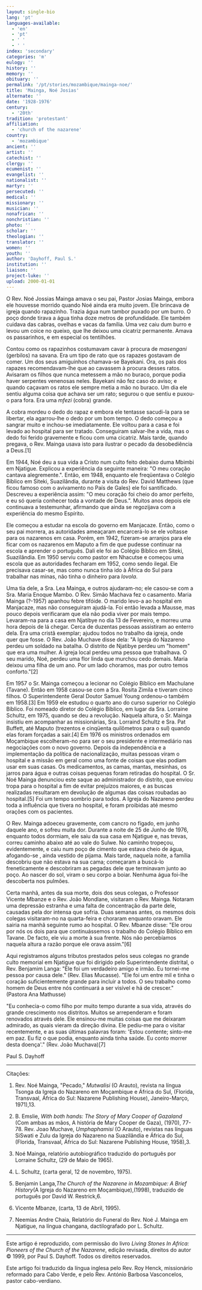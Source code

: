 ```yaml
---
layout: single-bio
lang: 'pt'
languages-available:
  - 'en'
  - 'pt'
  - ' '
  - ' '
index: 'secondary'
categories: 'm'
eulogy: ''
history: ''
memory: ''
obituary: ''
permalink: '/pt/stories/mozambique/mainga-noe/'
title: 'Mainga, Noé Josias'
alternate: ''
date: '1928-1976'
century:
  - '20th'
tradition: 'protestant'
affiliation:
  - 'church of the nazarene'
country:
  - 'mozambique'
ancient: ''
artist: ''
catechist: ''
clergy: ''
ecumenist: ''
evangelist: ''
nationalist: ''
martyr: ''
persecuted: ''
medical: ''
missionary: ''
musician: ''
nonafrican: ''
nonchristian: ''
photo: ''
scholar: ''
theologian: ''
translator: ''
women: ''
youth: ''
author: 'Dayhoff, Paul S.'
institution: ''
liaison: ''
project-luke: ''
upload: 2000-01-01
---
```



O Rev. Noé Jossias Mainga amava o seu pai, Pastor Josias Mainga, embora ele houvesse morrido quando Noé ainda era muito jovem. Ele brincava de igreja quando rapazinho. Trazia água num tambor puxado por um burro. O poço donde tirava a água tinha doze metros de profundidade. Ele também cuidava das cabras, ovelhas e vacas da família. Uma vez caiu dum burro e levou um coice no queixo, que lhe deixou uma cicatriz permanente. Amava os passarinhos, e em especial os tentilhões.

Contou como os rapazinhos costumavam cavar à procura de *masengani* (gerbilos) na savana. Era um tipo de rato que os rapazes gostavam de comer. Um dos seus amiguinhos chamava-se Bayekani. Ora, os pais dos rapazes recomendavam-lhe que ao cavassem à procura desses ratos. Avisaram os filhos que nunca metessem a mão no buraco, porque podia haver serpentes venenosas neles. Bayekani não fez caso do aviso; e quando caçavam os ratos ele sempre metia a mão no buraco. Um dia ele sentiu alguma coisa que achava ser um rato; segurou o que sentiu e puxou-o para fora. Era uma *mfezi* (cobra) grande.

A cobra mordeu o dedo do rapaz e embora ele tentasse sacudi-la para se libertar, ela agarrou-lhe o dedo por um bom tempo. O dedo começou a sangrar muito e inchou-se imediatamente. Ele voltou para a casa e foi levado ao hospital para ser tratado. Conseguiram salvar-lhe a vida, mas o dedo foi ferido gravemente e ficou com uma cicatriz. Mais tarde, quando pregava, o Rev. Mainga usava isto para ilustrar o pecado da desobediência a Deus.[1]

Em 1944, Noé deu a sua vida a Cristo num culto feito debaixo duma Mbimbi em Njatigue. Explicou a experiência da seguinte maneira: "O meu coração cantava alegremente.". Então, em 1948, enquanto ele freqüentava o Colégio Bíblico em Siteki, Suazilândia, durante a visita do Rev. David Matthews (que ficou famoso com o avivamento no País de Gales) ele foi santificado. Descreveu a experiência assim: "O meu coração foi cheio do amor perfeito, e eu só queria conhecer toda a vontade de Deus.". Muitos anos depois ele continuava a testemunhar, afirmando que ainda se regozijava com a experiência do mesmo Espírito.

Ele começou a estudar na escola do governo em Manjacaze. Então, como o seu pai morrera, as autoridades ameaçaram encarcerá-lo se ele voltasse para os nazarenos em casa. Porém, em 1942, fizeram-se arranjos para ele ficar com os nazarenos em Maputo a fim de que pudesse continuar na escola e aprender o português. Dali ele foi ao Colégio Bíblico em Siteki, Suazilândia. Em 1950 serviu como pastor em Nhacutse e começou uma escola que as autoridades fecharam em 1952, como sendo ilegal. Ele precisava casar-se, mas como nunca tinha ido à África do Sul para trabalhar nas minas, não tinha o dinheiro para *lovola*.

Uma tia dele, a Sra. Lea Mainga, e outros ajudaram-no; ele casou-se com a Sra. Maria Enoque Mambo. O Rev. Simão Machava fez o casamento. Maria Mainga (?-1957) apanhou febre tifóide. O marido levo-a ao hospital em Manjacaze, mas não conseguiram ajudá-la. Foi então levada a Mausse, mas pouco depois verificaram que ela não podia viver por mais tempo. Levaram-na para a casa em Njatibye no dia 13 de Fevereiro, e morreu uma hora depois de lá chegar. Cerca de duzentas pessoas assistiram ao enterro dela. Era uma cristã exemplar; ajudou todos no trabalho da igreja, onde quer que fosse. O Rev. João Muchave disse dela: "A Igreja do Nazareno perdeu um soldado na batalha. O distrito de Njatibye perdeu um "homem" que era uma mulher. A igreja local perdeu uma pessoa que trabalhava. O seu marido, Noé, perdeu uma flor linda que murchou cedo demais. Maria deixou uma filha de um ano. Por um lado choramos, mas por outro temos conforto."[2]

Em 1957 o Sr. Mainga começou a lecionar no Colégio Bíblico em Machulane (Tavane). Então em 1958 casou-se com a Sra. Rosita Zimila e tiveram cinco filhos. O Superintendente Geral Doutor Samuel Young ordenou-o também em 1958.[3] Em 1959 ele estudou o quarto ano do curso superior no Colégio Bíblico. Foi nomeado diretor do Colégio Bíblico, em lugar da Sra. Lorraine Schultz, em 1975, quando se deu a revolução. Naquela altura, o Sr. Mainga insistiu em acompanhar as missionárias, Sra. Lorraind Schultz e Sra. Pat Buffett, até Maputo (trezentos e cinqüenta quilômetros para o sul) quando elas foram forçadas a sair.[4] Em 1976 os ministros ordenados em Moçambique escolheram-no para ser o seu presidente e intermediário nas negociações com o novo governo. Depois da independência e a implementação da política de nacionalização, muitas pessoas viram o hospital e a missão em geral como uma fonte de coisas que elas podiam usar em suas casas. Os medicamentos, as camas, mantas, mesinhas, os jarros para água e outras coisas pequenas foram retiradas do hospital. O Sr. Noé Mainga denunciou este saque ao administrador do distrito, que enviou tropa para o hospital a fim de evitar prejuízos maiores, e as buscas realizadas resultaram em devolução de algumas das coisas roubadas ao hospital.[5] Foi um tempo sombrio para todos. A Igreja do Nazareno perdeu toda a influência que tivera no hospital, e foram proibidas até mesmo orações com os pacientes.

O Rev. Mainga adoeceu gravemente, com cancro no fígado, em junho daquele ano, e sofreu muita dor. Durante a noite de 25 de Junho de 1976, enquanto todos dormiam, ele saiu da sua casa em Njatigue e, nas trevas, correu caminho abaixo até ao vale do Sulwe. No caminho tropeçou, evidentemente, e caiu num poço de cimento que estava cheio de água, afogando-se , ainda vestido de pijama. Mais tarde, naquela noite, a família descobriu que não estava na sua cama; começaram a buscá-lo freneticamente e descobriram as pegadas dele que terminavam junto ao poço. Ao nascer do sol, viram o seu corpo a boiar. Nenhuma água foi-lhe descoberta nos pulmões.

Certa manhã, antes da sua morte, dois dos seus colegas, o Professor Vicente Mbanze e o Rev. João Mondlane, visitaram o Rev. Mainga. Notaram uma depressão estranha e uma falta de concentração da parte dele, causadas pela dor intensa que sofria. Duas semanas antes, os mesmos dois colegas visitaram-no na quarta-feira e choraram enquanto oravam. Ele sairia na manhã seguinte rumo ao hospital. O Rev. Mbanze disse: "Ele orou por nós os dois para que continuássemos o trabalho do Colégio Bíblico em Tavane. De facto, ele viu a morte à sua frente. Nós não percebíamos naquela altura a razão porque ele orava assim."[6]

Aqui registramos alguns tributos prestados pelos seus colegas no grande culto memorial em Njatigue que foi dirigido pelo Superintendente distrital, o Rev. Benjamim Langa: "Ele foi um verdadeiro amigo e irmão. Eu tornei-me pessoa por causa dele." (Rev. Elias Mucasse). "Ele foi um entre mil e tinha o coração suficientemente grande para incluir a todos. O seu trabalho como homem de Deus entre nós continuará a ser visível e há de crescer." (Pastora Ana Mathusse)

"Eu conhecia-o como filho por muito tempo durante a sua vida, através do grande crescimento nos distritos. Muitos se arrependeram e foram renovados através dele. Ele ensinou-me muitas coisas que me deixaram admirado, as quais vieram da direção divina. Ele pediu-me para o visitar recentemente, e as suas últimas palavras foram: 'Estou contente; sinto-me em paz. Eu fiz o que podia, enquanto ainda tinha saúde. Eu conto morrer desta doença'." (Rev. João Muchava)[7]

Paul S. Dayhoff

---

Citações:

1. Rev. Noé Mainga, "Pecado," *Mutwalisi* (O Arauto), revista na língua Tsonga da Igreja do Nazareno em Moçambique e África do Sul, (Florida, Transvaal, África do Sul: Nazarene Publishing House), Janeiro-Março, 1971),13.

2. B. Emslie, *With both hands: The Story of Mary Cooper of Gazaland* (Com ambas as mãos, A história de Mary Cooper de Gaza), (1970), 77-78. Rev. Joao Muchave, *Umphaphamisi* (O Arauto), revistas nas línguas SiSwati e Zulu da Igreja do Nazareno na Suazilândia e África do Sul, (Florida, Transvaal, África do Sul: Nazarene Publishing House, 1958),3.

3. Noé Mainga, relatório autobiográfico traduzido do português por Lorraine Schultz, (29 de Maio de 1965).

4. L. Schultz, (carta geral, 12 de novembro, 1975).

5. Benjamin Langa,*The Church of the Nazarene in Mozambique: A Brief History*(A Igreja do Nazareno em Moçambique),(1998), traduzido de português por David W. Restrick,6.

6. Vicente Mbanze, (carta, 13 de Abril, 1995).

7. Neemias Andre Chaia, Relatório do Funeral do Rev. Noé J. Mainga em Njatigue, na língua changana, dactilografado por L. Schultz.

---

Este artigo é reproduzido, com permissão do livro *Living Stones In Africa: Pioneers of the Church of the Nazarene*, edição revisada, direitos do autor © 1999, por Paul S. Dayhoff.  Todos os direitos reservados.

Este artigo foi traduzido da língua inglesa pelo Rev. Roy Henck, missionário reformado para Cabo Verde, e pelo Rev. António Barbosa Vasconcelos, pastor cabo-verdiano.